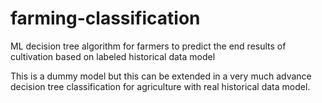 # farming-classification
ML decision tree algorithm for farmers to predict the end results of cultivation based on labeled historical data model

This is a dummy model but this can be extended in a very much advance decision tree classification for agriculture with real historical data model.
